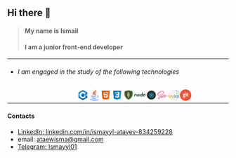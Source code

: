 ## Hi there 👋 
> #### My name is Ismail
> #### I am a junior front-end developer
---
* ###### I am engaged in the study of the following technologies

>>>> <img align="left" alt="VS Code" width="26px" src="./src/icon/icons8-c++-48.png">
<img align="left" alt="VS Code" width="26px" src="./src/icon/java.png">
<img align="left" alt="VS Code" width="26px" src="./src/icon/html.svg">
<img align="left" alt="VS Code" width="26px" src="./src/icon/css.svg">
<img align="left" alt="VS Code" width="26px" src="./src/icon/mongo.svg">
<img align="left" alt="VS Code" width="26px" src="./src/icon/nodejs.svg">
<img align="left" alt="VS Code" width="26px" src="./src/icon/react.svg">
<img align="left" alt="VS Code" width="26px" src="./src/icon/sass.svg">
<img align="left" alt="VS Code" width="26px" src="./src/icon/mysql.png">  
<img align="left" alt="VS Code" width="26px" src="./src/icon/git.png">
<br />

---
#### Contacts
*  [LinkedIn: linkedin.com/in/ismayyl-atayev-834259228](https://www.linkedin.com/in/ismayyl-atayev-834259228/)
*  email: ataewisma@gmail.com
*  [Telegram: Ismayyl01](https://t.me/Ismayyl01)